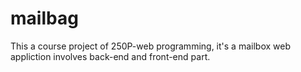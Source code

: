 # mailbag
This a course project of 250P-web programming, it's a mailbox web appliction involves back-end and front-end part.

